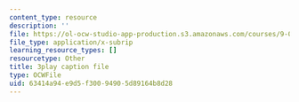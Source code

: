 ```yaml
---
content_type: resource
description: ''
file: https://ol-ocw-studio-app-production.s3.amazonaws.com/courses/9-04-sensory-systems-fall-2013/63414a94e9d5f30094905d89164b8d28_XTuXlXav78.srt
file_type: application/x-subrip
learning_resource_types: []
resourcetype: Other
title: 3play caption file
type: OCWFile
uid: 63414a94-e9d5-f300-9490-5d89164b8d28
---
```


